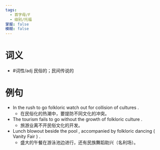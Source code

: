 ```yaml
---
tags:
  - 首字母/F
  - 级别/托福
掌握: false
模糊: false
---
```

# 词义
- #词性/adj  民俗的；民间传说的
# 例句
- In the rush to go folkloric watch out for collision of cultures .
	- 在民俗化的热潮中，要提防不同文化的冲突。
- The tourism fails to go without the growth of folkloric culture .
	- 旅游业离不开民俗文化的开发。
- Lunch blowout beside the pool , accompanied by folkloric dancing ( Vanity Fair ) .
	- 盛大的午餐在游泳池边进行，还有民族舞蹈助兴（名利场）。
